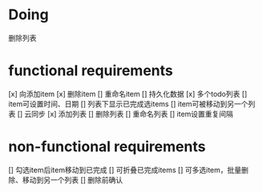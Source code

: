 # Doing
删除列表

# functional requirements
[x] 向添加item
[x] 删除item
[] 重命名item
[] 持久化数据
[x] 多个todo列表
[] item可设置时间、日期
[] 列表下显示已完成选items
[] item可被移动到另一个列表
[] 云同步
[x] 添加列表
[] 删除列表
[] 重命名列表
[] item设置重复间隔

# non-functional requirements
[] 勾选item后item移动到已完成
[] 可折叠已完成items
[] 可多选item，批量删除、移动到另一个列表
[] 删除前确认
